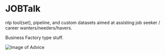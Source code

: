 # JOBTalk

nlp tool{set}, pipeline, and custom datasets aimed at assisting job seeker / career wanters/needers/havers.

Business Factory type stuff.

![Image of Advice](https://cdn.pixabay.com/photo/2018/08/25/15/32/counselling-3630323_960_720.png)
